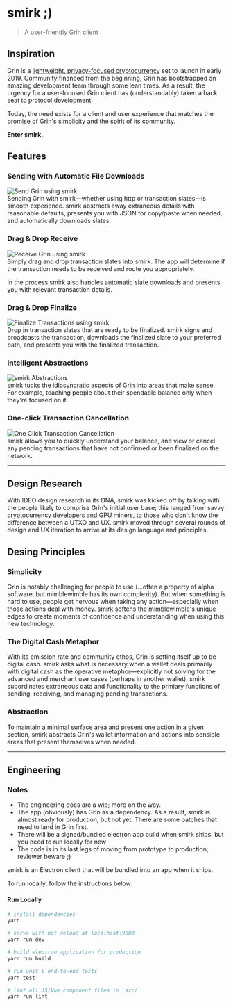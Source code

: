 # smirk ;)
> A user-friendly Grin client

## Inspiration
Grin is a [lightweight, privacy-focused cryptocurrency](http://grin-tech.org) set to launch in early 2019. Community financed from the beginning, Grin has bootstrapped an amazing development team through some lean times. As a result, the urgency for a user-focused Grin client has (understandably) taken a back seat to protocol development.

Today, the need exists for a client and user experience that matches the promise of Grin's simplicity and the spirit of its community. 

__Enter smirk.__

## Features

### Sending with Automatic File Downloads
![Send Grin using smirk](https://media.giphy.com/media/1wpMxeEcqgUKCnfQ9f/giphy.gif)<br />
Sending Grin with smirk—whether using http or transaction slates—is smooth experience. smirk abstracts away extraneous details with reasonable defaults, presents you with JSON for copy/paste when needed, and automatically downloads slates.

### Drag & Drop Receive
![Receive Grin using smirk](https://media.giphy.com/media/fWgfStX6XoLa0VkcQY/giphy.gif)<br />
Simply drag and drop transaction slates into smirk. The app will determine if the transaction needs to be received and route you appropriately. 

In the process smirk also handles automatic slate downloads and presents you with relevant transaction details.

### Drag & Drop Finalize
![Finalize Transactions using smirk](https://media.giphy.com/media/31Yk1dd6KraitdkJfv/giphy.gif)<br />
Drop in transaction slates that are ready to be finalized. smirk signs and broadcasts the transaction, downloads the finalized slate to your preferred path, and presents you with the finalized transaction.

### Intelligent Abstractions
![smirk Abstractions](https://media.giphy.com/media/47K4g01GHYl8es6nAZ/giphy.gif)<br />
smirk tucks the idiosyncratic aspects of Grin into areas that make sense. For example, teaching people about their spendable balance only when they're focused on it.

### One-click Transaction Cancellation
![One Click Transaction Cancellation](https://media.giphy.com/media/1ziD7JGMnq9Eh29GKU/giphy.gif)<br />
smirk allows you to quickly understand your balance, and view or cancel any pending transactions that have not confirmed or been finalized on the network.

-----

## Design Research
With IDEO design research in its DNA, smirk was kicked off by talking with the people likely to comprise Grin's initial user base; this ranged from savvy cryptocurrency developers and GPU miners, to those who don't know the difference between a UTXO and UX. smirk moved through several rounds of design and UX iteration to arrive at its design language and principles.

## Desing Principles

### Simplicity
Grin is notably challenging for people to use (...often a property of alpha software, but mimblewimble has its own complexity). But when something is hard to use, people get nervous when taking any action—especially when those actions deal with money. smirk softens the mimblewimble's unique edges to create moments of confidence and understanding when using this new technology. 

### The Digital Cash Metaphor
With its emission rate and community ethos, Grin is setting itself up to be digital cash. smirk asks what is necessary when a wallet deals primarily with digital cash as the operative metaphor—explicitly not solving for the advanced and merchant use cases (perhaps in another wallet). smirk subordinates extraneous data and functionality to the prmiary functions of sending, receiving, and managing pending transactions.

### Abstraction
To maintain a minimal surface area and present one action in a given section, smirk abstracts Grin's wallet information and actions into sensible areas that present themselves when needed.

-----

## Engineering 

### Notes
- The engineering docs are a wip; more on the way.
- The app (obviously) has Grin as a dependency. As a result, smirk is almost ready for production, but not yet. There are some patches that need to land in Grin first.
- There will be a signed/bundled electron app build when smirk ships, but you need to run locally for now
- The code is in its last legs of moving from prototype to production; reviewer beware ;)

smirk is an Electron client that will be bundled into an app when it ships. 

To run locally, follow the instructions below: 

#### Run Locally

``` bash
# install dependencies
yarn

# serve with hot reload at localhost:9080
yarn run dev

# build electron application for production
yarn run build

# run unit & end-to-end tests
yarn test

# lint all JS/Vue component files in `src/`
yarn run lint

```
